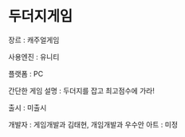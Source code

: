 # 두더지게임
장르 : 캐주얼게임

사용엔진 : 유니티


플랫폼 : PC

간단한 게임 설명 : 두더지를 잡고 최고점수에 가라!

출시 : 미출시

개발자 : 게임개발과 김태현, 개임개발과 우수안
아트 : 미정
